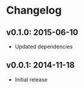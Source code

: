 # Changelog

## v0.1.0: 2015-06-10

- Updated dependencies

## v0.0.1: 2014-11-18

- Initial release
